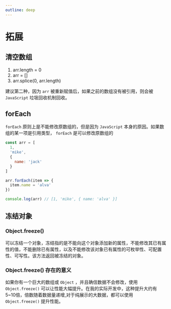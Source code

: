 ```yaml
---
outline: deep
---
```


# 拓展

## 清空数组

1. arr.length = 0
2. arr = []
3. arr.splice(0, arr.length)

建议第二种，因为 `arr` 被重新赋值后，如果之前的数组没有被引用，则会被 `JavaScript` 垃圾回收机制回收。

## forEach

`forEach` 原则上是不能修改原数组的，但是因为 `JavaScript` 本身的原因。如果数组的某一项是引用类型， `forEach` 是可以修改原数组的

```js
const arr = [
  1,
  'mike',
  {
    name: 'jack'
  }
]

arr.forEach(item => {
  item.name = 'alva'
})

console.log(arr) // [1, 'mike', { name: 'alva' }]
```

## 冻结对象

### Object.freeze()

可以冻结一个对象，冻结指的是不能向这个对象添加新的属性，不能修改其已有属性的值，不能删除已有属性，以及不能修改该对象已有属性的可枚举性、可配置性、可写性。该方法返回被冻结的对象。

### Object.freeze() 存在的意义

如果你有一个巨大的数组或 `Object` ，并且确信数据不会修改，使用 `Object.freeze()` 可以让性能大幅提升。在我的实际开发中，这种提升大约有5~10倍，倍数随着数据量递增,对于纯展示的大数据，都可以使用 `Object.freeze()` 提升性能。
